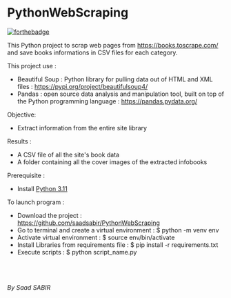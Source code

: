 # PythonWebScraping
[![forthebadge](https://forthebadge.com/images/badges/made-with-python.svg)](https://forthebadge.com)

This Python project to scrap web pages from https://books.toscrape.com/ and save books informations in CSV files for each category.

This project use : 
- Beautiful Soup : Python library for pulling data out of HTML and XML files : https://pypi.org/project/beautifulsoup4/ 
- Pandas : open source data analysis and manipulation tool, built on top of the Python programming language : https://pandas.pydata.org/

Objective:
- Extract information from the entire site library

Results :
- A CSV file of all the site's book data
- A folder containing all the cover images of the extracted infobooks

Prerequisite :
- Install [Python 3.11](https://www.python.org/downloads/) 

To launch program :
- Download the project : https://github.com/saadsabir/PythonWebScraping
- Go to terminal and create a virtual environment : $ python -m venv env
- Activate virtual environment : $ source  env/bin/activate
- Install Libraries from requirements file : $ pip install -r requirements.txt
- Execute scripts : $ python script_name.py

<br/><br/><br/>
*By Saad SABIR*
